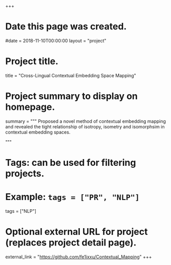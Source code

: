 +++
# Date this page was created.
#date = 2018-11-10T00:00:00
layout = "project"

# Project title.
title = "Cross-Lingual Contextual Embedding Space Mapping"

# Project summary to display on homepage.
summary = """
 Proposed a novel method of contextual embedding mapping and revealed the tight relationship of isotropy, isometry and isomorphsim in contextual embedding spaces.
 
 """

# Tags: can be used for filtering projects.
# Example: `tags = ["PR", "NLP"]`
tags = ["NLP"]

# Optional external URL for project (replaces project detail page).
external_link = "https://github.com/fe1ixxu/Contextual_Mapping"
+++